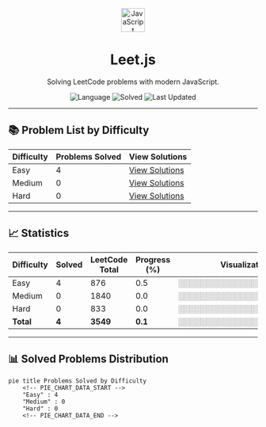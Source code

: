 <div align="center">

<img src="https://cdn.jsdelivr.net/npm/bootstrap-icons/icons/javascript.svg" alt="JavaScript" width="48" />

# Leet.js

Solving LeetCode problems with modern JavaScript.

![Language](https://img.shields.io/badge/Language-JavaScript-yellow?logo=javascript)
![Solved](https://img.shields.io/badge/Solved-4-blue?logo=leetcode)
![Last Updated](https://img.shields.io/badge/Last__Update-2025__05__14-brightgreen?style=flat-square)

</div>

<link rel="stylesheet" href="https://www.nerdfonts.com/assets/css/webfont.css">

<link rel="stylesheet" href="https://www.nerdfonts.com/assets/css/webfont.css">

<link rel="stylesheet" href="https://www.nerdfonts.com/assets/css/webfont.css">

<link rel="stylesheet" href="https://www.nerdfonts.com/assets/css/webfont.css">

---

## 📚 Problem List by Difficulty

| Difficulty | Problems Solved | View Solutions |
|------------|-----------------|----------------|
| Easy       | <!-- EASY_TOTAL_BADGE -->4<!-- /EASY_TOTAL_BADGE -->    | [View Solutions](./difficulties/easy.md) |
| Medium     | <!-- MEDIUM_TOTAL_BADGE -->0<!-- /MEDIUM_TOTAL_BADGE -->  | [View Solutions](./difficulties/medium.md) |
| Hard       | <!-- HARD_TOTAL_BADGE -->0<!-- /HARD_TOTAL_BADGE -->    | [View Solutions](./difficulties/hard.md) |

---

## 📈 Statistics

| Difficulty | Solved                          | LeetCode Total | Progress (%)                        | Visualization                     |
|------------|---------------------------------|----------------|-------------------------------------|-----------------------------------|
| Easy       | <!-- EASY_SOLVED_COUNT -->4<!-- /EASY_SOLVED_COUNT -->   | 876            | <!-- EASY_PROGRESS_PERCENT -->0.5<!-- /EASY_PROGRESS_PERCENT -->         | <!-- EASY_PROGRESS_BAR -->░░░░░░░░░░░░░░░░░░░░░░░░<!-- /EASY_PROGRESS_BAR --> |
| Medium     | <!-- MEDIUM_SOLVED_COUNT -->0<!-- /MEDIUM_SOLVED_COUNT --> | 1840           | <!-- MEDIUM_PROGRESS_PERCENT -->0.0<!-- /MEDIUM_PROGRESS_PERCENT -->     | <!-- MEDIUM_PROGRESS_BAR -->░░░░░░░░░░░░░░░░░░░░░░░░<!-- /MEDIUM_PROGRESS_BAR --> |
| Hard       | <!-- HARD_SOLVED_COUNT -->0<!-- /HARD_SOLVED_COUNT -->   | 833            | <!-- HARD_PROGRESS_PERCENT -->0.0<!-- /HARD_PROGRESS_PERCENT -->         | <!-- HARD_PROGRESS_BAR -->░░░░░░░░░░░░░░░░░░░░░░░░<!-- /HARD_PROGRESS_BAR --> |
| **Total**  | <!-- TOTAL_SOLVED_COUNT -->**4**<!-- /TOTAL_SOLVED_COUNT --> | **3549**       | <!-- TOTAL_PROGRESS_PERCENT -->**0.1**<!-- /TOTAL_PROGRESS_PERCENT -->     | <!-- TOTAL_PROGRESS_BAR -->**░░░░░░░░░░░░░░░░░░░░░░░░**<!-- /TOTAL_PROGRESS_BAR --> |

---

## 📊 Solved Problems Distribution

```mermaid
pie title Problems Solved by Difficulty
    <!-- PIE_CHART_DATA_START -->
    "Easy" : 4
    "Medium" : 0
    "Hard" : 0
    <!-- PIE_CHART_DATA_END -->
